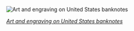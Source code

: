 
![Art and engraving on United States banknotes](https://upload.wikimedia.org/wikipedia/commons/thumb/a/a6/BEP-RICE-Embarkation_of_the_Pilgrims_%28Weir%29.jpg/750px-BEP-RICE-Embarkation_of_the_Pilgrims_%28Weir%29.jpg)

*[Art and engraving on United States banknotes](https://wikipedia.org/wiki/File:BEP-RICE-Embarkation_of_the_Pilgrims_(Weir).jpg)*
